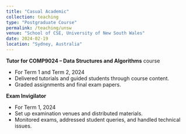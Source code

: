 ```yaml
---
title: "Casual Academic"
collection: teaching
type: "Postgraduate Course"
permalink: /teaching/unsw
venue: "School of CSE, University of New South Wales"
date: 2024-02-19
location: "Sydney, Australia"
---
```


**Tutor for COMP9024 – Data Structures and Algorithms** course
- For Term 1 and Term 2, 2024
- Delivered tutorials and guided students through course content.
- Graded assignments and final exam papers.

**Exam Invigilator**
- For Term 1, 2024
- Set up examination venues and distributed materials.
- Monitored exams, addressed student queries, and handled technical issues.


